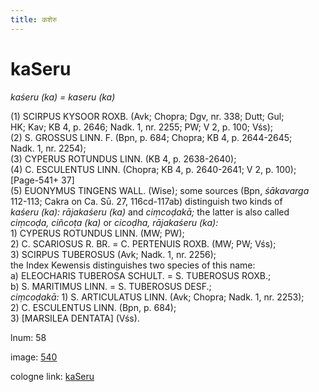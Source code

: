 ```yaml
---
title: कशेरु
---
```


# kaSeru

<i>kaśeru (ka) = kaseru (ka)</i>  <div n="P" />(1) <bot>SCIRPUS KYSOOR ROXB.</bot> (Avk; Chopra; Dgv, nr. 338; Dutt; Gul; <div n="lb" />HK; Kav; KB 4, p. 2646; Nadk. 1, nr. 2255; PW; V 2, p. 100; Vśs); <div n="P" />(2) <bot>S. GROSSUS LINN. F.</bot> (Bpn, p. 684; Chopra; KB 4, p. 2644-2645; <div n="lb" />Nadk. 1, nr. 2254); <div n="P" />(3) <bot>CYPERUS ROTUNDUS LINN.</bot> (KB 4, p. 2638-2640); <div n="P" />(4) <bot>C. ESCULENTUS LINN.</bot> (Chopra; KB 4, p. 2640-2641; V 2, p. 100); [Page-541+ 37] <div n="P" />(5) <bot>EUONYMUS TINGENS WALL.</bot> (Wise); some sources (Bpn, <i>śākavarga</i> <div n="lb" />112-113; Cakra on Ca. Sū. 27, 116cd-117ab) distinguish two kinds of <div n="lb" /><i>kaśeru (ka): rājakaśeru (ka)</i> and <i>ciṃcoḍakā;</i> the latter is also called <div n="lb" /><i>ciṃcoḍa, ciñcoṭa (ka)</i> or <i>cicoḍha, rājakaśeru (ka):</i> <div n="P" />1) <bot>CYPERUS ROTUNDUS LINN.</bot> (MW; PW); <div n="P" />2) <bot>C. SCARIOSUS R. BR.</bot> = <bot>C. PERTENUIS ROXB.</bot> (MW; PW; Vśs); <div n="P" />3) <bot>SCIRPUS TUBEROSUS</bot> (Avk; Nadk. 1, nr. 2256); <div n="lb" />the Index Kewensis distinguishes two species of this name: <div n="P" />a) <bot>ELEOCHARIS TUBEROSA SCHULT.</bot> = <bot>S. TUBEROSUS ROXB.</bot>; <div n="P" />b) <bot>S. MARITIMUS LINN.</bot> = <bot>S. TUBEROSUS DESF.</bot>; <div n="P" /><i>ciṃcoḍakā:</i> 1) <bot>S. ARTICULATUS LINN.</bot> (Avk; Chopra; Nadk. 1, nr. 2253); <div n="lb" />2) <bot>C. ESCULENTUS LINN.</bot> (Bpn, p. 684); <div n="lb" />3) [<bot>MARSILEA DENTATA</bot>] (Vśs).

lnum: 58

image: [540](https://www.sanskrit-lexicon.uni-koeln.de/scans/csl-apidev/servepdf.php?dict=snp&page=540)

cologne link: [kaSeru](https://sanskrit-lexicon.uni-koeln.de/scans/csl-apidev/getword.php?dict=snp&key=kaSeru)

